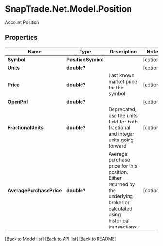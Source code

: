 # SnapTrade.Net.Model.Position
Account Position

## Properties

Name | Type | Description | Notes
------------ | ------------- | ------------- | -------------
**Symbol** | **PositionSymbol** |  | [optional] 
**Units** | **double?** |  | [optional] 
**Price** | **double?** | Last known market price for the symbol | [optional] 
**OpenPnl** | **double?** |  | [optional] 
**FractionalUnits** | **double?** | Deprecated, use the units field for both fractional and integer units going forward | [optional] 
**AveragePurchasePrice** | **double?** | Average purchase price for this position. Either returned by the underlying broker or calculated using historical transactions. | [optional] 

[[Back to Model list]](../README.md#documentation-for-models) [[Back to API list]](../README.md#documentation-for-api-endpoints) [[Back to README]](../README.md)


